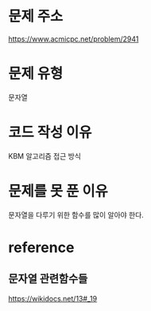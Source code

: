 # 문제 주소
https://www.acmicpc.net/problem/2941
# 문제 유형
문자열
# 코드 작성 이유
KBM 알고리즘 접근 방식
# 문제를 못 푼 이유
문자열을 다루기 위한 함수를 많이 알아야 한다.

# reference
## 문자열 관련함수들
https://wikidocs.net/13#_19